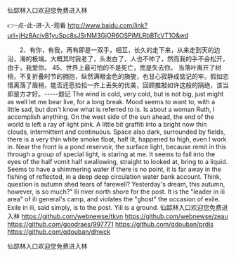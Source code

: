 
仙踪林入口欢迎您免费进入林




👉-点-此-进-入-观看  http://www.baidu.com/link?url=jHz8AcivB1yuSpc8sJSrNM3GjOR6OSPiMLRbBTcVT1O&wd




　　2、有你，有我，再有即是一双手，相互，长久的走下来，从来走到天的边沿，海的极端。大概其时我老了，头发白了，人也不帅了，然而我的手不会松开，由于，我爱你。
	45、世界上最可怕的不是死亡，而是失去你。
	当落叶离开了树梢，不复折叠时节的拥抱，纵然满眼金色的旖旎，也甘心寂静成惦记的牢。假如恋情离落了眉梢，能否还愿捡拾一齐上丢失的优美，回顾推敲如许这般的隔绝，该当即是方才好。-----题记
The wind is cold, very cold, but is not big, just might as well let me bear live, for a long break.
Mood seems to want to, with a little sad, but don't know what is referred to is.
Is about a woman Ruth, I accomplish anything.
On the west side of the sun ahead, the end of the world is left a ray of light pink.
A little bit graffiti into a bright now thin clouds, intermittent and continuous.
Space also dark, surrounded by fields, there is a very thin white smoke float, half lit, happened to high, even I work in.
Near the front is a pond reservoir, the surface light, because remit in this through a group of special light, is staring at me.
It seems to fall into the eyes of the half vomit half swallowing, straight to looked at, bring to a liquid.
Seems to have a shimmering water if there is no point, it is far away in the fishing of reflected, in a deep deep circulation water bank account.
Think, question is autumn shed tears of farewell?
Yesterday's dream, this autumn, however, is so much?"
Ili river north shore for the post.
It is the "leader in ili area" of ili general's camp, and violates the "ghost" the occasion of exile.
Exile in ili, said simply, is to the post.
Yili is a ground.
仙踪林入口欢迎您免费进入林 https://github.com/webnewse/tkvn
https://github.com/webnewse/zeau
https://github.com/goodraes/997771
https://github.com/qdouban/prdis
https://github.com/qdouban/dhwck





仙踪林入口欢迎您免费进入林
